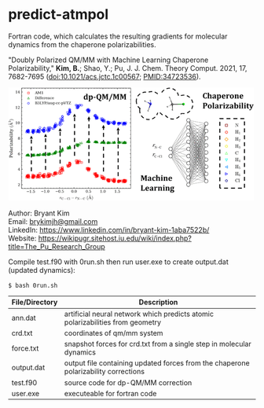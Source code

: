 # predict-atmpol
Fortran code, which calculates the resulting gradients for molecular dynamics from the chaperone polarizabilities.

"Doubly Polarized QM/MM with Machine Learning Chaperone Polarizability," **Kim, B.**; Shao, Y.; Pu, J. J. Chem. Theory Comput. 2021, 17, 7682-7695 ([doi:10.1021/acs.jctc.1c00567](https://pubs.acs.org/doi/10.1021/acs.jctc.1c00245); [PMID:34723536](https://pubmed.ncbi.nlm.nih.gov/34283604/)).  

![My Image](dpqmmm.gif)

Author: Bryant Kim  
Email: brykimjh@gmail.com  
LinkedIn: https://www.linkedin.com/in/bryant-kim-1aba7522b/  
Website: https://wikipugr.sitehost.iu.edu/wiki/index.php?title=The_Pu_Research_Group  

Compile test.f90 with 0run.sh then run user.exe to create output.dat (updated dynamics):
```
$ bash 0run.sh
```

| File/Directory| Description   |
| ------------- | ------------- |
| ann.dat | artificial neural network which predicts atomic polarizabilities from geometry  |
| crd.txt | coordinates of qm/mm system  |
| force.txt | snapshot forces for crd.txt from a single step in molecular dynamics  |
| output.dat | output file containing updated forces from the chaperone polarizability corrections  |
| test.f90 | source code for dp-QM/MM correction  |
| user.exe | executeable for fortran code  |
